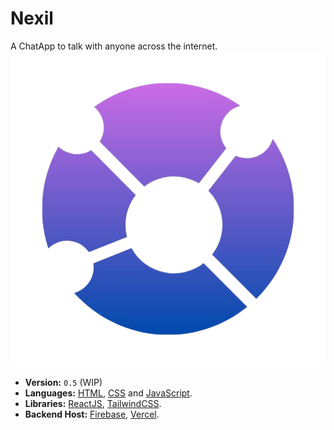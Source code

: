 # Nexil
A ChatApp to talk with anyone across the internet.
![nexil-icon-transparent](./nexil-icon-transparent.png)

- **Version:** `0.5` (WIP)
- **Languages:** [HTML](https://en.m.wikipedia.org/wiki/HTML), [CSS](https://en.m.wikipedia.org/wiki/CSS) and [JavaScript](https://en.m.wikipedia.org/wiki/JavaScript).
- **Libraries:** [ReactJS](https://react.dev/), [TailwindCSS](https://tailwindcss.com/).
- **Backend Host:** [Firebase](https://firebase.google.com/), [Vercel](https://vercel.com/).
